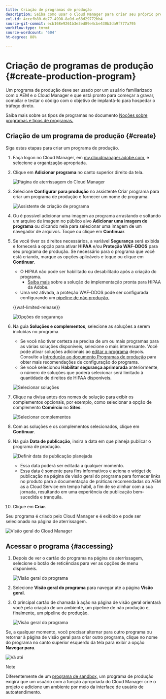 ```yaml
---
title: Criação de programas de produção
description: Saiba como usar o Cloud Manager para criar seu próprio programa de produção para hospedar o tráfego direto.
exl-id: 4ccefb80-de77-4998-8a9d-e68d29772bb4
source-git-commit: ecb168e9261b3e3ed89e4cbe430b3da9f777a795
workflow-type: tm+mt
source-wordcount: '604'
ht-degree: 88%

---
```



# Criação de programas de produção {#create-production-program}

Um programa de produção deve ser usado por um usuário familiarizado com o AEM e o Cloud Manager e que está pronto para começar a gravar, compilar e testar o código com o objetivo de implantá-lo para hospedar o tráfego direto.

Saiba mais sobre os tipos de programas no documento [Noções sobre programas e tipos de programas.](program-types.md)

## Criação de um programa de produção {#create}

Siga estas etapas para criar um programa de produção.

1. Faça logon no Cloud Manager, em [my.cloudmanager.adobe.com](https://my.cloudmanager.adobe.com/), e selecione a organização apropriada.

1. Clique em **Adicionar programa** no canto superior direito da tela.

   ![Página de aterrissagem do Cloud Manager](assets/log-in.png)

1. Selecione **Configurar para produção** no assistente Criar programa para criar um programa de produção e fornecer um nome de programa.

   ![Assistente de criação de programa](assets/create-production-program.png)

1. Ou é possível adicionar uma imagem ao programa arrastando e soltando um arquivo de imagem no público alvo **Adicionar uma imagem de programa** ou clicando nela para selecionar uma imagem de um navegador de arquivos. Toque ou clique em **Continuar**.

1. Se você tiver os direitos necessários, a variável **Segurança** será exibida e fornecerá a opção para ativar **HIPAA** e/ou **Proteção WAF-DDOS** para seu programa de produção. Se necessário para o programa que você está criando, marque as opções aplicáveis e toque ou clique em **Continuar**.

   * O HIPAA não pode ser habilitado ou desabilitado após a criação do programa.
      * [Saiba mais](https://www.adobe.com/go/hipaa-ready) sobre a solução de implementação pronta para HIPAA da Adobe.
   * Uma vez ativada, a proteção WAF-DDOS pode ser configurada configurando um [pipeline de não produção.](/help/implementing/cloud-manager/configuring-pipelines/configuring-non-production-pipelines.md)

   {{waf-limited-release}}

   ![Opções de segurança](assets/create-production-program-security.png)

1. Na guia **Soluções e complementos**, selecione as soluções a serem incluídas no programa.

   * Se você não tiver certeza se precisa de um ou mais programas para as várias soluções disponíveis, selecione o mais interessante. Você pode ativar soluções adicionais ao [editar o programa](/help/implementing/cloud-manager/getting-access-to-aem-in-cloud/editing-programs.md) depois. Consulte a [Introdução ao documento Programas de produção](/help/implementing/cloud-manager/getting-access-to-aem-in-cloud/introduction-production-programs.md) para obter mais recomendações de configuração do programa.
   * Se você selecionou **Habilitar segurança aprimorada** anteriormente, o número de soluções que poderá selecionar será limitado à quantidade de direitos de HIPAA disponíveis.

   ![Selecionar soluções](assets/setup-prod-select.png)

1. Clique na divisa antes dos nomes de solução para exibir os complementos opcionais, por exemplo, como selecionar a opção de complemento **Comércio** no **Sites**.

   ![Selecionar complementos](assets/setup-prod-commerce.png)

1. Com as soluções e os complementos selecionados, clique em **Continuar**.

1. Na guia **Data de publicação**, insira a data em que planeja publicar o programa de produção.

   ![Definir data de publicação planejada](assets/setup-go-live.png)

   * Essa data poderá ser editada a qualquer momento.
   * Essa data é somente para fins informativos e aciona o widget de publicação na página de visão geral do programa para fornecer links no produto para a documentação de práticas recomendadas do AEM as a Cloud Service em tempo hábil, a fim de se alinhar com a sua jornada, resultando em uma experiência de publicação bem-sucedida e tranquila.

1. Clique em **Criar**.

Seu programa é criado pelo Cloud Manager e é exibido e pode ser selecionado na página de aterrissagem.

![Visão geral do Cloud Manager](assets/navigate-cm.png)

## Acessar o programa {#accessing}

1. Depois de ver o cartão do programa na página de aterrissagem, selecione o botão de reticências para ver as opções de menu disponíveis.

   ![Visão geral do programa](assets/program-overview.png)

1. Selecione **Visão geral do programa** para navegar até a página **Visão geral**.

1. O principal cartão de chamada à ação na página de visão geral orientará você pela criação de um ambiente, um pipeline de não produção e, finalmente, um pipeline de produção.

   ![Visão geral do programa](assets/set-up-prod5.png)

Se, a qualquer momento, você precisar alternar para outro programa ou retornar à página de visão geral para criar outro programa, clique no nome do programa no canto superior esquerdo da tela para exibir a opção **Navegar para**.

![Vá até](assets/create-program-a1.png)

>[!NOTE]
>
>Diferentemente de um [programa de sandbox,](introduction-sandbox-programs.md#auto-creation) um programa de produção exigirá que um usuário com a função apropriada do Cloud Manager crie o projeto e adicione um ambiente por meio da interface de usuário de autoatendimento.
